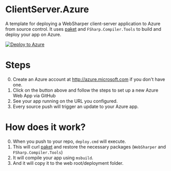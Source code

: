# ClientServer.Azure
A template for deploying a WebSharper client-server application to Azure from source control. It uses
[paket](http://fsprojects.github.io/Paket/index.html) and `FSharp.Compiler.Tools` to build and deploy your app on Azure.

[![Deploy to Azure](http://azuredeploy.net/deploybutton.png)](https://azuredeploy.net/?repository=https://github.com/tmpreston/ClientServer.Azure)

# Steps

 0. Create an Azure account at http://azure.microsoft.com if you don't have one.
 1. Click on the button above and follow the steps to set up a new Azure Web App via GitHub
 2. See your app running on the URL you configured.
 3. Every source push will trigger an update to your Azure app.
 
# How does it work?

 0. When you push to your repo, `deploy.cmd` will execute.
 1. This will curl [paket](http://fsprojects.github.io/Paket/index.html) and restore the necessary packages (`WebSharper` and `FSharp.Compiler.Tools`)
 2. It will compile your app using `msbuild`.
 3. And it will copy it to the web root/deployment folder.
 
 
